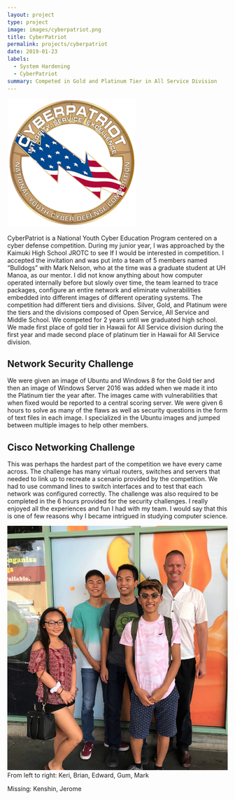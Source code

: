 ```yaml
---
layout: project
type: project
image: images/cyberpatriot.png
title: CyberPatriot
permalink: projects/cyberpatriot
date: 2019-01-23
labels:
  - System Hardening
  - CyberPatriot
summary: Competed in Gold and Platinum Tier in All Service Division
---
```

<img class="ui medium right floated rounded image" src="/images/cyberpatriot.png">

  CyberPatriot is a National Youth Cyber Education Program centered on a cyber defense competition. During my junior year, I was approached by the Kaimuki High School JROTC to see If I would be interested in competition. I accepted the invitation and was put into a team of 5 members named “Bulldogs” with Mark Nelson, who at the time was a graduate student at UH Manoa, as our mentor. I did not know anything about how computer operated internally before but slowly over time, the team learned to trace packages, configure an entire network and eliminate vulnerabilities embedded into different images of different operating systems. The competition had different tiers and divisions. Silver, Gold, and Platinum were the tiers and the divisions composed of Open Service, All Service and Middle School. We competed for 2 years until we graduated high school. We made first place of gold tier in Hawaii for All Service division during the first year and made second place of platinum tier in Hawaii for All Service division. 

## Network Security Challenge
  We were given an image of Ubuntu and Windows 8 for the Gold tier and then an image of Windows Server 2016 was added when we made it into the Platinum tier the year after. The images came with vulnerabilities that when fixed would be reported to a central scoring server. We were given 6 hours to solve as many of the flaws as well as security questions in the form of text files in each image. I specialized in the Ubuntu images and jumped between multiple images to help other members.

## Cisco Networking Challenge

  This was perhaps the hardest part of the competition we have every came across. The challenge has many virtual routers, switches and servers that needed to link up to recreate a scenario provided by the competition. We had to use command lines to switch interfaces and to test that each network was configured correctly. The challenge was also required to be completed in the 6 hours provided for the security challenges. I really enjoyed all the experiences and fun I had with my team. I would say that this is one of few reasons why I became intrigued in studying computer science. 

<img class="ui medium centered rounded image" src="/images/bulldogs.JPG">
From left to right: Keri, Brian, Edward, Gum, Mark

Missing: Kenshin, Jerome
